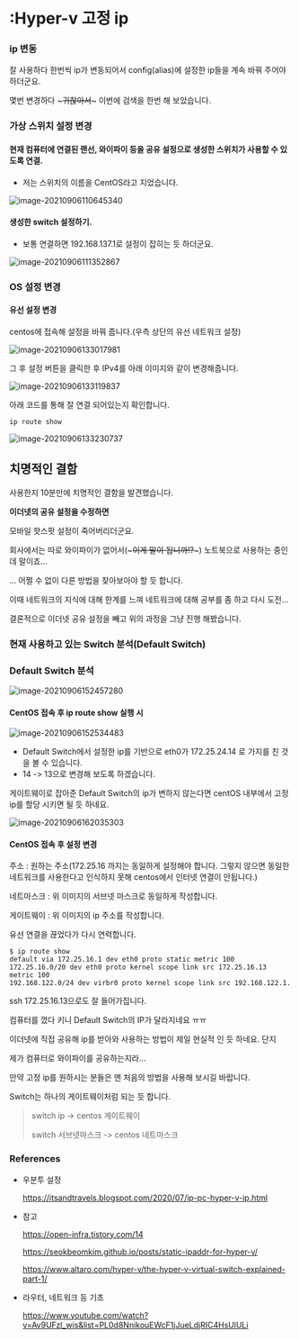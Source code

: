 # :Hyper-v 고정 ip 

### ip 변동

잘 사용하다 한번씩 ip가 변동되어서 config(alias)에 설정한 ip들을 계속 바꿔 주어야 하더군요.

몇번 변경하다 ~~~귀찮아서~~~ 이번에 검색을 한번 해 보았습니다.



### 가상 스위치 설정 변경

#### 현재 컴퓨터에 연결된 랜선, 와이파이 등을 공유 설정으로 생성한 스위치가 사용할 수 있도록 연결.

- 저는 스위치의 이름을 CentOS라고 지었습니다.

![image-20210906110645340](https://raw.githubusercontent.com/KrGil/TIL/main/CS/VirtualTools/Hyper-v/Hyper-v_고정ip할당.assets/image-20210906110645340.png)



#### 생성한 switch 설정하기.

- 보통 연결하면 192.168.137.1로 설정이 잡히는 듯 하더군요.

![image-20210906111352867](https://raw.githubusercontent.com/KrGil/TIL/main/CS/VirtualTools/Hyper-v/Hyper-v_고정ip할당.assets/image-20210906111352867.png)



### OS 설정 변경

#### 유선 설정 변경

centos에 접속해 설정을 바꿔 줍니다.(우측 상단의 유선 네트워크 설정)

![image-20210906133017981](https://raw.githubusercontent.com/KrGil/TIL/main/CS/VirtualTools/Hyper-v/Hyper-v_고정ip할당.assets/image-20210906133017981.png)

그 후 설정 버튼을 클릭한 후 IPv4를 아래 이미지와 같이 변경해줍니다.

![image-20210906133119837](https://raw.githubusercontent.com/KrGil/TIL/main/CS/VirtualTools/Hyper-v/Hyper-v_고정ip할당.assets/image-20210906133119837.png)



아래 코드를 통해 잘 연결 되어있는지 확인합니다.

``` 
ip route show
```

![image-20210906133230737](https://raw.githubusercontent.com/KrGil/TIL/main/CS/VirtualTools/Hyper-v/Hyper-v_고정ip할당.assets/image-20210906133230737.png)



## 치명적인 결함

사용한지 10분만에 치명적인 결함을 발견했습니다. 

**이더넷의 공유 설정을 수정하면**

모바일 핫스팟 설정이 죽어버리더군요.

회사에서는 따로 와이파이가 없어서(~~~이게 말이 됩니까!?~~~) 노트북으로 사용하는 중인데 말이죠...

... 어쩔 수 없이 다른 방법을 찾아보아야 할 듯 합니다.



이때 네트워크의 지식에 대해 한계를 느껴 네트워크에 대해 공부를 좀 하고 다시 도전...

결론적으로 이더넷 공유 설정을 빼고 위의 과정을 그냥 진행 해봤습니다.

### 현재 사용하고 있는 Switch 분석(Default Switch)

### Default Switch 분석

![image-20210906152457280](https://raw.githubusercontent.com/KrGil/TIL/main/CS/VirtualTools/Hyper-v/Hyper-v_고정ip할당.assets/image-20210906152457280.png)

#### CentOS 접속 후 ip route show 실행 시

![image-20210906152534483](https://raw.githubusercontent.com/KrGil/TIL/main/CS/VirtualTools/Hyper-v/Hyper-v_고정ip할당.assets/image-20210906152534483.png)

- Default Switch에서 설정한 ip를 기반으로 eth0가 172.25.24.14 로 가지를 친 것을 볼 수 있습니다.
- 14 -> 13으로 변경해 보도록 하겠습니다.

 

게이트웨이로 잡아준 Default Switch의 ip가 변하지 않는다면 centOS 내부에서 고정 ip를 할당 시키면 될 듯 하네요.

![image-20210906162035303](https://raw.githubusercontent.com/KrGil/TIL/main/CS/VirtualTools/Hyper-v/Hyper-v_고정ip할당.assets/image-20210906162035303.png)



#### CentOS 접속 후 설정 변경

주소 : 원하는 주소(172.25.16 까지는 동일하게 설정해야 합니다. 그렇지 않으면 동일한 네트워크를 사용한다고 인식하지 못해 centos에서 인터넷 연결이 안됩니다.)

네트마스크 : 위 이미지의 서브넷 마스크로 동일하게 작성합니다.

게이트웨이 : 위 이미지의 ip 주소를 작성합니다. 

유선 연결을 끊었다가 다시 연력합니다.



```
$ ip route show
default via 172.25.16.1 dev eth0 proto static metric 100
172.25.16.0/20 dev eth0 proto kernel scope link src 172.25.16.13 metric 100
192.168.122.0/24 dev virbr0 proto kernel scope link src 192.168.122.1.
```

ssh 172.25.16.13으로도 잘 들어가집니다.



컴퓨터를 껐다 키니 Default Switch의 IP가 달라지네요 ㅠㅠ



이더넷에 직접 공유해 ip를 받아와 사용하는 방법이 제일 현실적 인 듯 하네요. 단지

제가 컴퓨터로 와이파이를 공유하는지라... 



만약 고정 ip를 원하시는 분들은 맨 처음의 방법을 사용해 보시길 바랍니다. 



Switch는 하나의 게이트웨이처럼 되는 듯 합니다.

> switch  ip -> centos 게이트웨이
>
> switch 서브넷마스크 -> centos 네트마스크



### References

- 우분투 설정

    https://itsandtravels.blogspot.com/2020/07/ip-pc-hyper-v-ip.html

- 참고

    https://open-infra.tistory.com/14
    
    https://seokbeomkim.github.io/posts/static-ipaddr-for-hyper-v/
    
    https://www.altaro.com/hyper-v/the-hyper-v-virtual-switch-explained-part-1/
    
- 라우터, 네트워크 등 기초

    https://www.youtube.com/watch?v=Av9UFzl_wis&list=PL0d8NnikouEWcF1jJueLdjRIC4HsUlULi